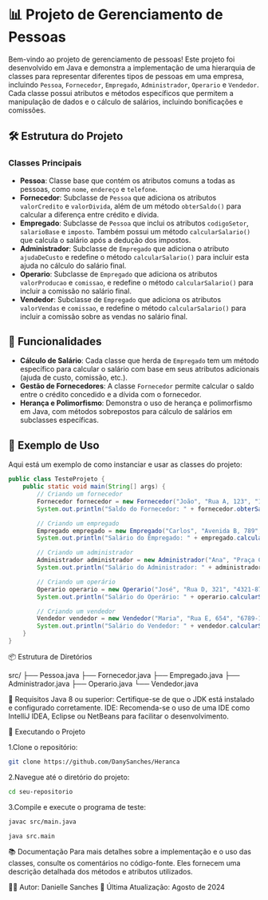 # 📊 Projeto de Gerenciamento de Pessoas

Bem-vindo ao projeto de gerenciamento de pessoas! Este projeto foi desenvolvido em Java e demonstra a implementação de uma hierarquia de classes para representar diferentes tipos de pessoas em uma empresa, incluindo `Pessoa`, `Fornecedor`, `Empregado`, `Administrador`, `Operario` e `Vendedor`. Cada classe possui atributos e métodos específicos que permitem a manipulação de dados e o cálculo de salários, incluindo bonificações e comissões.

## 🛠️ Estrutura do Projeto

### Classes Principais
- **Pessoa**: Classe base que contém os atributos comuns a todas as pessoas, como `nome`, `endereço` e `telefone`.
- **Fornecedor**: Subclasse de `Pessoa` que adiciona os atributos `valorCredito` e `valorDivida`, além de um método `obterSaldo()` para calcular a diferença entre crédito e dívida.
- **Empregado**: Subclasse de `Pessoa` que inclui os atributos `codigoSetor`, `salarioBase` e `imposto`. Também possui um método `calcularSalario()` que calcula o salário após a dedução dos impostos.
- **Administrador**: Subclasse de `Empregado` que adiciona o atributo `ajudaDeCusto` e redefine o método `calcularSalario()` para incluir esta ajuda no cálculo do salário final.
- **Operario**: Subclasse de `Empregado` que adiciona os atributos `valorProducao` e `comissao`, e redefine o método `calcularSalario()` para incluir a comissão no salário final.
- **Vendedor**: Subclasse de `Empregado` que adiciona os atributos `valorVendas` e `comissao`, e redefine o método `calcularSalario()` para incluir a comissão sobre as vendas no salário final.

## 🚀 Funcionalidades
- **Cálculo de Salário**: Cada classe que herda de `Empregado` tem um método específico para calcular o salário com base em seus atributos adicionais (ajuda de custo, comissão, etc.).
- **Gestão de Fornecedores**: A classe `Fornecedor` permite calcular o saldo entre o crédito concedido e a dívida com o fornecedor.
- **Herança e Polimorfismo**: Demonstra o uso de herança e polimorfismo em Java, com métodos sobrepostos para cálculo de salários em subclasses específicas.

## 🧩 Exemplo de Uso

Aqui está um exemplo de como instanciar e usar as classes do projeto:

```java
public class TesteProjeto {
    public static void main(String[] args) {
        // Criando um fornecedor
        Fornecedor fornecedor = new Fornecedor("João", "Rua A, 123", "1234-5678", 10000.0, 2500.0);
        System.out.println("Saldo do Fornecedor: " + fornecedor.obterSaldo());

        // Criando um empregado
        Empregado empregado = new Empregado("Carlos", "Avenida B, 789", "8765-4321", 101, 3000.0, 10.0);
        System.out.println("Salário do Empregado: " + empregado.calcularSalario());

        // Criando um administrador
        Administrador administrador = new Administrador("Ana", "Praça C, 456", "5678-1234", 202, 5000.0, 12.0, 1500.0);
        System.out.println("Salário do Administrador: " + administrador.calcularSalario());

        // Criando um operário
        Operario operario = new Operario("José", "Rua D, 321", "4321-8765", 303, 2000.0, 8.0, 50000.0, 5.0);
        System.out.println("Salário do Operário: " + operario.calcularSalario());

        // Criando um vendedor
        Vendedor vendedor = new Vendedor("Maria", "Rua E, 654", "6789-1234", 404, 2500.0, 9.0, 30000.0, 10.0);
        System.out.println("Salário do Vendedor: " + vendedor.calcularSalario());
    }
}
```

📦 Estrutura de Diretórios

src/ ├── Pessoa.java ├── Fornecedor.java ├── Empregado.java ├── Administrador.java ├── Operario.java └── Vendedor.java

📝 Requisitos 
Java 8 ou superior: Certifique-se de que o JDK está instalado e configurado corretamente. IDE: Recomenda-se o uso de uma IDE como IntelliJ IDEA, Eclipse ou NetBeans para facilitar o desenvolvimento.

🔄 Executando o Projeto

1.Clone o repositório:

```bash
git clone https://github.com/DanySanches/Heranca
````
2.Navegue até o diretório do projeto:

```bash
cd seu-repositorio
````

3.Compile e execute o programa de teste:

```bash
javac src/main.java 

java src.main
````

📚 Documentação 
Para mais detalhes sobre a implementação e o uso das classes, consulte os comentários no código-fonte. Eles fornecem uma descrição detalhada dos métodos e atributos utilizados.

👨‍💻 Autor: Danielle Sanches
📅 Última Atualização: Agosto de 2024
